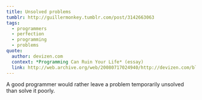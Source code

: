 ```yaml
---
title: Unsolved problems
tumblr: http://guillermonkey.tumblr.com/post/3142663063
tags:
  - programmers
  - perfection
  - programming
  - problems
quote:
  author: devizen.com
  context: *Programming Can Ruin Your Life* (essay)
  link: http://web.archive.org/web/20080717024940/http://devizen.com/blog/2007/09/11/ruin/
---
```


A good programmer would rather leave a problem temporarily unsolved than solve it poorly.

